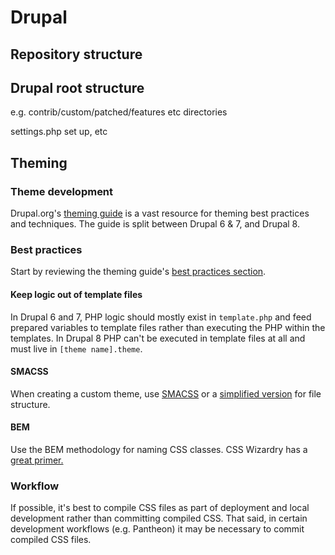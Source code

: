 # Drupal

## Repository structure

## Drupal root structure

e.g. contrib/custom/patched/features etc directories

settings.php set up, etc

## Theming

### Theme development

Drupal.org's [theming guide](https://www.drupal.org/documentation/theme) is a vast resource for theming best practices and techniques. The guide is split between Drupal 6 & 7, and Drupal 8.

### Best practices

Start by reviewing the theming guide's [best practices section](https://www.drupal.org/node/341707).

#### Keep logic out of template files

In Drupal 6 and 7, PHP logic should mostly exist in `template.php` and feed
prepared variables to template files rather than executing the PHP within the
templates. In Drupal 8 PHP can't be executed in template files at all and must
live in `[theme name].theme`.

#### SMACSS

When creating a custom theme, use [SMACSS](https://smacss.com/) or a
[simplified version](http://savaslabs.com/2015/08/28/sassy-drupal-theming-part-2.html)
for file structure.

#### BEM

Use the BEM methodology for naming CSS classes. CSS Wizardry has a
[great primer.](http://csswizardry.com/2013/01/mindbemding-getting-your-head-round-bem-syntax/)

### Workflow

If possible, it's best to compile CSS files as part of deployment and local
development rather than committing compiled CSS. That said, in certain
development workflows (e.g. Pantheon) it may be necessary to commit compiled CSS
files.
